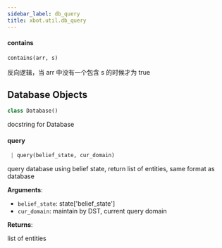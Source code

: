```yaml
---
sidebar_label: db_query
title: xbot.util.db_query
---
```


#### contains

```python
contains(arr, s)
```

反向逻辑，当 arr 中没有一个包含 s 的时候才为 true

## Database Objects

```python
class Database()
```

docstring for Database

#### query

```python
 | query(belief_state, cur_domain)
```

query database using belief state, return list of entities, same format as database

**Arguments**:

- `belief_state`: state[&#x27;belief_state&#x27;]
- `cur_domain`: maintain by DST, current query domain

**Returns**:

list of entities

